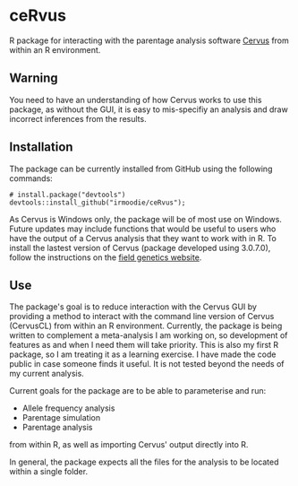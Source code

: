 # ceRvus
R package for interacting with the parentage analysis software [Cervus](http://www.fieldgenetics.com/pages/aboutCervus_Overview.jsp) from within an R environment.

## Warning
You need to have an understanding of how Cervus works to use this package, as without the GUI, it is easy to mis-specifiy an analysis and draw incorrect inferences from the results.

## Installation
The package can be currently installed from GitHub using the following commands:
```
# install.package("devtools")
devtools::install_github("irmoodie/ceRvus");
```
As Cervus is Windows only, the package will be of most use on Windows. Future updates may include functions that would be useful to users who have the output of a Cervus analysis that they want to work with in R. To install the lastest version of Cervus (package developed using 3.0.7.0), follow the instructions on the [field genetics website](http://www.fieldgenetics.com/pages/aboutCervus_Overview.jsp).

## Use
The package's goal is to reduce interaction with the Cervus GUI by providing a method to interact with the command line version of Cervus (CervusCL) from within an R environment. Currently, the package is being written to complement a meta-analysis I am working on, so development of features as and when I need them will take priority. This is also my first R package, so I am treating it as a learning exercise. I have made the code public in case someone finds it useful. It is not tested beyond the needs of my current analysis.

Current goals for the package are to be able to parameterise and run:

- Allele frequency analysis
- Parentage simulation
- Parentage analysis

from within R, as well as importing Cervus' output directly into R.

In general, the package expects all the files for the analysis to be located within a single folder.
